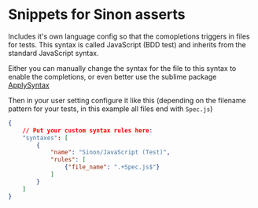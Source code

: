 # Snippets for Sinon asserts

Includes it's own language config so that the comopletions triggers in files for tests. This syntax is called JavaScript (BDD test) and inherits from the standard JavaScript syntax.

Either you can manually change the syntax for the file to this syntax to enable the completions, or even better use the sublime package [ApplySyntax](https://sublime.wbond.net/packages/ApplySyntax)

Then in your user setting configure it like this (depending on the filename pattern for your tests, in this example all files end with `Spec.js`)

```json
{
    // Put your custom syntax rules here:
    "syntaxes": [
        {
            "name": "Sinon/JavaScript (Test)",
            "rules": [
                {"file_name": ".+Spec.js$"}
            ]
        }
    ]
}
```
